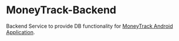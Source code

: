 # MoneyTrack-Backend
Backend Service to provide DB functionality for [MoneyTrack Android Application](https://github.com/panosdim/MoneyTrack). 
